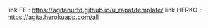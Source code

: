 link FE : https://agitanurfd.github.io/u_rapat/template/
link HERKO : https://agita.herokuapp.com/all
